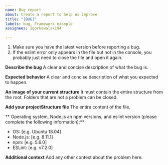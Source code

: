 ```yaml
---
name: Bug report
about: Create a report to help us improve
title: "[BUG]"
labels: bug, Framework example
assignees: Igorkowalski94

---
```


1. Make sure you have the latest version before reporting a bug.
2. If the eslint error only appears in the file but not in the console, you probably just need to close the file and open it again.

**Describe the bug**
A clear and concise description of what the bug is.

**Expected behavior**
A clear and concise description of what you expected to happen.

**An image of your current structure**
It must contain the entire structure from the root. Folders that are not a problem can be closed.

**Add your projectStructure file**
The entire content of the file.

** Operating system, Node.js an npm versions, and eslint version (please complete the following information):**

-   OS: [e.g. Ubuntu 18.04]
-   Node.js: [e.g. 8.11.1]
-   npm: [e.g. 5.6.0]
-   ESLint: [e.g. v7.2.0]

**Additional context**
Add any other context about the problem here.
